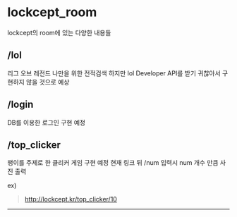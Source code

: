 # lockcept_room

lockcept의 room에 있는 다양한 내용들

## /lol

리그 오브 레전드 나만을 위한 전적검색
하지만 lol Developer API를 받기 귀찮아서 구현하지 않을 것으로 예상

## /login

DB를 이용한 로그인 구현 예정

## /top_clicker

팽이를 주제로 한 클리커 게임 구현 예정
현재 링크 뒤 /num 입력시 num 개수 만큼 사진 출력

ex)

> http://lockcept.kr/top_clicker/10

  

---